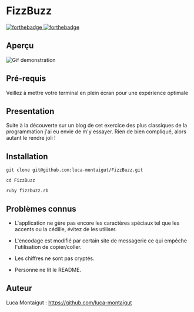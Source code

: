 # FizzBuzz

[![forthebadge](https://forthebadge.com/images/badges/made-with-ruby.svg)   ![forthebadge](http://forthebadge.com/images/badges/built-with-love.svg)](http://forthebadge.com)

## Aperçu
![Gif demonstration](https://i.imgur.com/9bl1To5.gif)

## Pré-requis
Veillez à mettre votre terminal en plein écran pour une expérience optimale

## Presentation

Suite à la découverte sur un blog de cet exercice des plus classiques de la programmation j'ai eu envie de m'y essayer. Rien de bien compliqué, alors autant le rendre joli !

## Installation

`git clone git@github.com:luca-montaigut/FizzBuzz.git`

`cd FizzBuzz`

`ruby fizzbuzz.rb`

## Problèmes connus

- L'application ne gère pas encore les caractères spéciaux tel que les accents ou la cédille, évitez de les utiliser.

- L'encodage est modifié par certain site de messagerie ce qui empêche l'utilisation de copier/coller.

- Les chiffres ne sont pas cryptés.

- Personne ne lit le README.

## Auteur

Luca Montaigut : https://github.com/luca-montaigut


